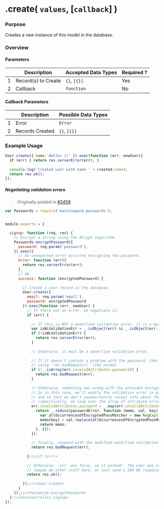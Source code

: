 # .create( `values`, [`callback`] )
### Purpose
Creates a new instance of this model in the database.

### Overview

#### Parameters
|   |     Description     | Accepted Data Types | Required ? |
|---|---------------------|---------------------|------------|
| 1 |  Record(s) to Create  |      `{}`, `[{}]`   | Yes      |
| 2 |     Callback        | `function`          | No         |

#### Callback Parameters

|   |     Description     | Possible Data Types |
|---|---------------------|---------------------|
| 1 |  Error              | `Error`             |
| 2 |  Records Created    | `{}`, `[{}]`        |



### Example Usage

```javascript
User.create({ name:'Walter Jr' }).exec(function (err, newUser){
  if (err) { return res.serverError(err); }
  
  console.log('Created user with name ' + created.name);
  return res.ok(); 
});
```


##### Negotiating validation errors

> Originally posted in [#3459](https://github.com/balderdashy/sails/issues/3459#issuecomment-170155680)

```javascript
var Passwords = require('machinepack-passwords');


module.exports = {

  signup: function (req, res) {
    // Encrypt a string using the BCrypt algorithm.
    Passwords.encryptPassword({
      password: req.param('password'),
    }).exec({
      // An unexpected error occurred encrypting the password.
      error: function (err){
        return res.serverError(err);
      },
      // OK.
      success: function (encryptedPassword) {
    
        // Create a user record in the database.
        User.create({
          email: req.param('email'),
          password: encryptedPassword
        }).exec(function (err, newUser) {
          // If there was an error, we negotiate it.
          if (err) {
    
            // If this is NOT a waterline validation error, it is a mysterious error indeed.
            var isWLValidationErr = _.isObject(err) && _.isObject(err.invalidAttributes);
            if (!isWLValidationErr) {
              return res.serverError(err);
            }
    
            // Otherwise, it must be a waterline validation error.
    
            // If it doesn't contain a problem with the password, then just handle is
            // using `res.badRequest()` like normal.
            if (!_.isArray(err.invalidAttributes.password)) {
              return res.badRequest(err);
            }
    
            // Otherwise, something was wrong with the provided encrypted password.
            // So in this case, we'll modify the validation error in place to improve the error output
            // and so that we don't inadvertently reveal info about the encrypted password.
            // (specifically, we loop over the array of attribute errors and modify them).
            err.invalidAttributes.password = _.map(err.invalidAttributes.password, function eachPasswordErr (passwordError) {
              return _.reduce(passwordError, function (memo, val, key) {
                var allOccurrencesOfEncryptedPassMatcher = new RegExp(_.escapeRegExp(encryptedPassword),'g');
                memo[key] = val.replace(allOccurrencesOfEncryptedPassMatcher, '****');
                return memo;
              }, {});
            });
            
            // Finally, respond with the modified waterline validation error and a 400 status code.
            return res.badRequest(err);
    
          }//</if (err)>
    
          // Otherwise, `err` was falsy, so it worked!  The user was created.
          // (maybe do other stuff here, or just send a 200 OK response)
          return res.ok();
    
        });//</User.create>
      }
    });//</Passwords.encryptPassword>
  }//</UserController.signup>
});
```



<docmeta name="displayName" value=".create()">
<docmeta name="pageType" value="method">
